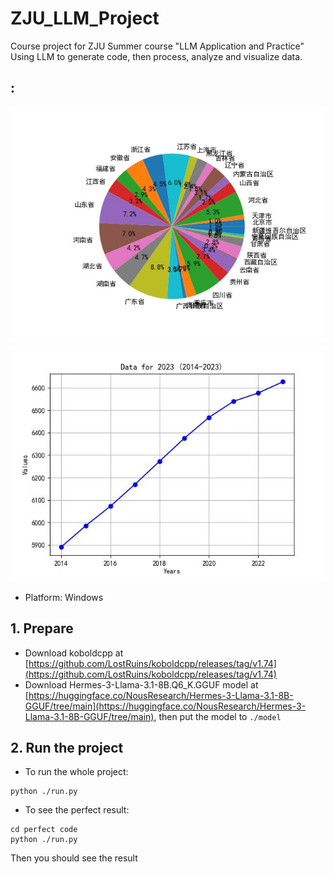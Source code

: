 # ZJU_LLM_Project
Course project for ZJU Summer course "LLM Application and Practice" \
Using LLM to generate code, then process, analyze and visualize data. 
## :
![](./asset/pie_chart.jpg)
![](./asset/line_chart.jpg)

- Platform: Windows

## 1. Prepare
- Download koboldcpp at [https://github.com/LostRuins/koboldcpp/releases/tag/v1.74](https://github.com/LostRuins/koboldcpp/releases/tag/v1.74)
- Download Hermes-3-Llama-3.1-8B.Q6_K.GGUF model at [https://huggingface.co/NousResearch/Hermes-3-Llama-3.1-8B-GGUF/tree/main](https://huggingface.co/NousResearch/Hermes-3-Llama-3.1-8B-GGUF/tree/main), then put the model to ``./model``

## 2. Run the project
- To run the whole project:
```shell
python ./run.py
```
- To see the perfect result:
```shell
cd perfect code
python ./run.py
```
Then you should see the result
